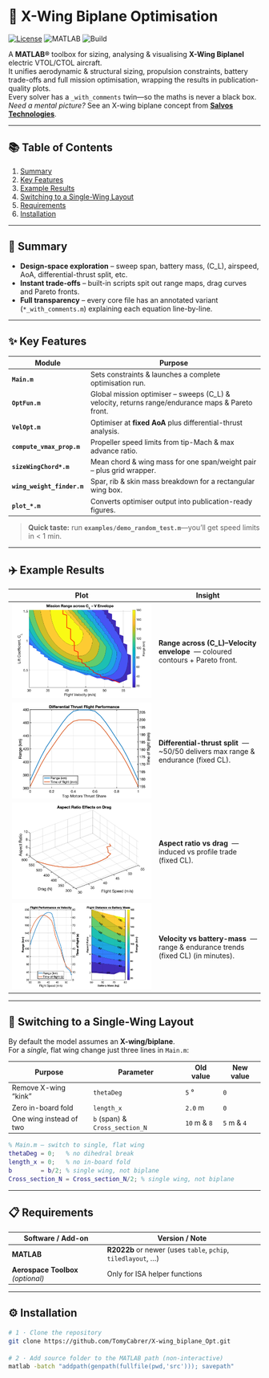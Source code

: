# 🚀 X-Wing Biplane Optimisation

[![License](https://img.shields.io/badge/License-Imperial_College_London-blue.svg)](LICENSE)
![MATLAB](https://img.shields.io/badge/MATLAB-R2022b%2B-orange?logo=mathworks)
![Build](https://img.shields.io/badge/build-passing-brightgreen)

A **MATLAB®** toolbox for sizing, analysing & visualising **X-Wing Biplanel** electric VTOL/CTOL aircraft.  
It unifies aerodynamic & structural sizing, propulsion constraints, battery trade-offs and full mission optimisation, wrapping the results in publication-quality plots.  
Every solver has a `_with_comments` twin—so the maths is never a black box.  
*Need a mental picture?* See an X-wing biplane concept from **[Salvos Technologies](https://www.linkedin.com/company/salvos-technologies)**.

---

## 📚 Table of Contents
1. [Summary](#summary)  
2. [Key Features](#key-features)  
3. [Example Results](#example-results)  
4. [Switching to a Single-Wing Layout](#switching-to-a-single-wing-layout)  
5. [Requirements](#requirements)  
6. [Installation](#installation)  

---

## 📝 Summary
* **Design-space exploration** – sweep span, battery mass, \(C_L\), airspeed, AoA, differential-thrust split, etc.  
* **Instant trade-offs** – built-in scripts spit out range maps, drag curves and Pareto fronts.  
* **Full transparency** – every core file has an annotated variant (`*_with_comments.m`) explaining each equation line-by-line.

---

## ✨ Key Features

| Module | Purpose |
| ------ | ------- |
| **`Main.m`** | Sets constraints & launches a complete optimisation run. |
| **`OptFun.m`** | Global mission optimiser – sweeps \(C_L\) & velocity, returns range/endurance maps & Pareto front. |
| **`VelOpt.m`** | Optimiser at **fixed AoA** plus differential-thrust analysis. |
| **`compute_vmax_prop.m`** | Propeller speed limits from tip-Mach & max advance ratio. |
| **`sizeWingChord*.m`** | Mean chord & wing mass for one span/weight pair – plus grid wrapper. |
| **`wing_weight_finder.m`** | Spar, rib & skin mass breakdown for a rectangular wing box. |
| **`plot_*.m`** | Converts optimiser output into publication-ready figures. |

> **Quick taste:** run **`examples/demo_random_test.m`**—you’ll get speed limits in < 1 min.

---

## ✈️ Example Results

| Plot | Insight |
| ---- | ------- |
| ![CL-V envelope](./CLOpt.png)            | **Range across \(C_L\)–Velocity envelope** &nbsp;— coloured contours + Pareto front. |
| ![Differential thrust](./Diff_thrust.png) | **Differential-thrust split** &nbsp;— ~50/50 delivers max range & endurance (fixed CL). |
| ![Aspect-ratio drag](./Drag.png)          | **Aspect ratio vs drag** &nbsp;— induced vs profile trade (fixed CL). |
| ![Range & battery](./Range.png)           | **Velocity vs battery-mass** &nbsp;— range & endurance trends (fixed CL) (in minutes). |

---

## 🔀 Switching to a Single-Wing Layout

By default the model assumes an **X-wing/biplane**.  
For a *single*, flat wing change just three lines in `Main.m`:

| Purpose | Parameter | Old value | New value |
|---------|-----------|-----------|-----------|
| Remove X-wing “kink” | `thetaDeg` | `5` ° | `0` |
| Zero in-board fold   | `length_x` | `2.0` m | `0` |
| One wing instead of two | `b` (span) & `Cross_section_N`| `10` m & `8`| `5` m & `4`|

```matlab
% Main.m – switch to single, flat wing
thetaDeg = 0;   % no dihedral break
length_x = 0;   % no in-board fold
b        = b/2; % single wing, not biplane
Cross_section_N = Cross_section_N/2; % single wing, not biplane
```
---
## 📋 Requirements

| Software / Add-on | Version / Note |
| ----------------- | -------------- |
| **MATLAB** | **R2022b** or newer (uses `table`, `pchip`, `tiledlayout`, …) |
| **Aerospace Toolbox** *(optional)* | Only for ISA helper functions |

---

## ⚙️ Installation

```bash
# 1 · Clone the repository
git clone https://github.com/TomyCabrer/X-wing_biplane_Opt.git

# 2 · Add source folder to the MATLAB path (non-interactive)
matlab -batch "addpath(genpath(fullfile(pwd,'src'))); savepath"
